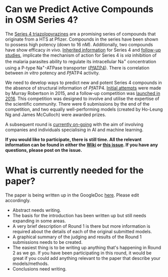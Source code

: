 # Can we Predict Active Compounds in OSM Series 4?

The [Series 4 triazolopyrazines](https://github.com/OpenSourceMalaria/Series4/wiki) are a promising series of compounds that originate from a HTS at Pfizer. Compounds in the series have been shown to possess high potency (down to 16 nM). Additionally, two compounds have show efficacy _in vivo_. [Inherited information](http://malaria.ourexperiment.org/biological_data/7934/) for Series 4 and [follow-up studies](https://github.com/OpenSourceMalaria/Series4/wiki/Mechanism-of-Action%3A-Possible-PfATP4-Activity-Deduced-from-Parasite-Ion-Regulation-Assays), implicate the mechanism of action for Series 4 is _via_ inhibition of the malaria parasites ability to regulate its intracellular Na<sup>+</sup> concentration using a P-type Na<sup>+</sup>-ATPase transporter ([<I>Pf</I>ATP4](https://github.com/OpenSourceMalaria/Series4_PredictiveModel/wiki/PfATP4-and-Series-4)). There is correlation between _in vitro_ potency and <I>Pf</I>ATP4 activity.

We need to develop ways to predict new and potent Series 4 compounds in the absence of structural information of <I>Pf</I>ATP4. [Initial attempts](https://github.com/OpenSourceMalaria/Series4_PredictiveModel/wiki/Creating-a-Predictive-Model) were made by Murray Robertson in 2015, and a follow-up competition was [launched in 2016](https://github.com/OpenSourceMalaria/Series4_PredictiveModel/wiki/Round-1). This competition was designed to involve and utilise the expertise of the scientific community. There were 6 submissions by the end of the competition, and two equally well-performing models (created by Ho-Leung Ng and James McCulloch) were awarded prizes.

A subsequent round is [currently on-going](https://github.com/OpenSourceMalaria/Series4_PredictiveModel/wiki/Round-2) with the aim of involving companies and individuals specialising in AI and machine learning.

**If you would like to participate, there is still time. All the relevant information can be found in either the [Wiki](https://github.com/OpenSourceMalaria/Series4_PredictiveModel/wiki) or [this issue](https://github.com/OpenSourceMalaria/Series4_PredictiveModel/issues/1). If you have any questions, please post on the issue.**

# What is currently needed for the paper?

The paper is being written up in the GoogleDoc [here](https://docs.google.com/document/d/1aD29GjC8RjqrSDcWcEUptS04Z2v10deReRp0eB3kcp4/edit?usp=sharing). Please edit accordingly.

- Abstract needs writing.
- The basis for the introduction has been written up but still needs expanding in some areas.
- A very brief description of Round 1 is there but more information is required about the details of each of the original submitted models.
- A graphical summary of the judging and results of the Round 1 submissions needs to be created.
- The easiest thing is to be writing up anything that's happening in Round 2 as we go. If you have been participating in this round, it would be great if you could add anything relevant to the paper that describe your models/methods.
- Conclusions need writing.
